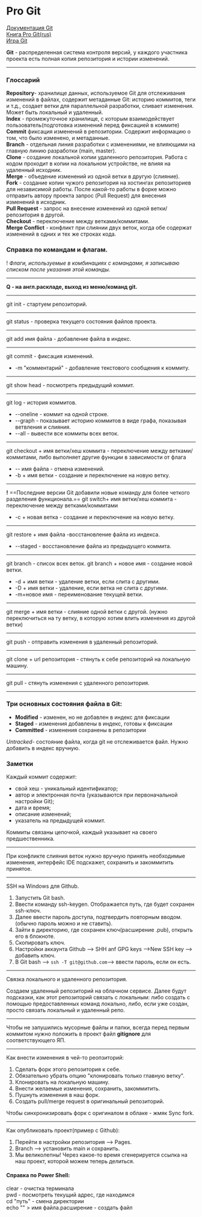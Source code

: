 # Pro Git

[Документация Git](https://git-scm.com/doc)\
[Книга Pro Git(rus)](https://git-scm.com/book/ru/v2/%D0%92%D0%B2%D0%B5%D0%B4%D0%B5%D0%BD%D0%B8%D0%B5-%D0%9E-%D1%81%D0%B8%D1%81%D1%82%D0%B5%D0%BC%D0%B5-%D0%BA%D0%BE%D0%BD%D1%82%D1%80%D0%BE%D0%BB%D1%8F-%D0%B2%D0%B5%D1%80%D1%81%D0%B8%D0%B9)\
[Игра Git](https://learngitbranching.js.org/?locale=ru_RU)

**Git** - распределенная система контроля версий, у каждого участника проекта есть полная копия репозитория и истории изменений.
***

### Глоссарий

**Repository**- хранилище данных, используемое Git для отслеживания изменений в файлах, содержит метаданные Git: историю коммитов, теги и т.д., создает ветки для параллельной разработки, сливает изменения. Может быть локальный и удаленный.\
**Index** - промежуточное хранилище, с которым взаимодействует пользователь(подготовка изменений перед фиксацией в коммите)\
**Commit** фиксация изменений в репозитории. Содержит информацию о том, что было изменено, и метаданные.\
**Branch** - отдельная линия разработки с изменениями, не влияющими на главную линию разработки (main, master).\
**Clone** - создание локальной копии удаленного репозитория. Работа с кодом проходит в копии на локальном устройстве, не влияя на удаленный исходник.\
**Merge** - объедение изменений из одной ветки в другую (слияние).\
**Fork** - создание копии чужого репозитория на хостингах репозиториев для независимой работы. После какой-то работы в форке можно отправить автору проекта запрос (Pull Request) для внесения изменений в исходник.\
**Pull Request** - запрос на внесение изменений из одной ветки/репозитория в другой.\
**Checkout** - переключение между ветками/коммитами.\
**Merge Conflict** - конфликт при слиянии двух веток, когда обе содержат изменений в одних и тех же строках кода.

 ### Справка по командам и флагам.

! *Флаги, используемые в комбинациях с командами, я записываю списком после указания этой команды.*
***
**Q - на англ.раскладе, выход из меню/команд git.**
***
git init - стартуем репозиторий.
***
 git status - проверка текущего состояния файлов проекта.
 ***
 git add имя файла - добавление файла в индекс.
 ***
 git commit - фиксация изменений.
 - -m "комментарий"  - добавление текстового сообщения к коммиту.
 ***
 git show head - посмотреть предыдущий коммит.
 ***
 git log - история коммитов.
- --oneline - коммит на одной строке.
- --graph - показывает историю коммитов в виде графа, показывая ветвления и  слияния.
- --all - вывести все коммиты всех веток.
 ***
 git сheckout + имя ветки/хеш коммита  - переключение между ветками/коммитами, либо выполняет другие функции в зависимости от флага
 - -- имя файла - отмена изменений.
 - -b + имя ветки - создание и переключение на новую ветку.
 ***
 **!** ==Последние версии Git добавили новые команду для более четкого разделения функционала.==
 git switch+ имя ветки/хеш коммита - переключение между ветками/коммитами
 - -c + новая ветка - создание и переключение на новую ветку.
 ***
 git restore + имя файла -восстановление файла из индекса.
 - --staged - восстановление файла из предыдущего коммита.
***
 git branch - список всех веток.
 git branch + новое имя - создание новой ветки.
 - -d + имя ветки - удаление ветки, если слита с другими.
 - -D + имя ветки - удаление, если ветка не слита с другими. 
 - -m+новое имя - переименование текущей ветки. 
 ***
 git merge + имя ветки - слияние одной ветки с другой. (нужно переключиться на ту ветку, в которую хотим влить изменения из другой ветки)
 ***
 git push - отправить изменения в удаленный репозиторий. 
 ***
 git clone + url репозитория - стянуть к себе репозиторий на локальную машину.
***
git pull - стянуть изменения с удаленного репозитория.
***

 ### Три основных состояния файла в Git:

 - **Modified** - изменен, но не добавлен в индекс для фиксации
 - **Staged** - изменения добавлены в индекс, готовы к фиксации
 - **Committed** - изменения сохранены в репозитории
 
 *Untracked*- состояние файла, когда git не отслеживается файл. Нужно добавить в индекс вручную. 

 ### Заметки
 
Каждый коммит содержит:
- свой хеш - уникальный идентификатор;
- автор и электронная почта (указываются при первоначальной настройки Git);
- дата и время;
- описание изменений;
- указатель на предыдущей коммит.

Коммиты связаны цепочкой, каждый указывает на своего предшественника. 
***
При конфликте слияния веток нужно вручную принять необходимые изменения, интерфейс IDE подскажет, сохранить и закоммитить принятое. 
***
SSH на Windows для Github.
1. Запустить Git bash.
2. Ввести команду ssh-keygen. Отображается путь, где будет сохранен ssh-ключ.
3. Далее ввести пароль доступа, подтвердить повторным вводом.(обычно пароль можно и не ставить).
4. Зайти в директорию, где сохранен ключ(расширение .pub), открыть его в блокноте.
5. Скопировать ключ.
6. Настройки аккаунта Github --> SHH anf GPG keys -->New SSH key --> добавить ключ.
7. В Git bash --> `ssh -T git@github.com`--> ввести пароль, если он есть. 
***
Связка локального и удаленного репозитория.

Создаем удаленный репозиторий на облачном сервисе. Далее будут подсказки, как этот репозиторий связать с локальным: либо создать с помощью предоставленных команд локально, либо,  если уже создан, просто связать локальный и удаленный репо. 
***
Чтобы не запушились мусорные файлы и папки, всегда перед первым коммитом нужно положить в проект файл **gitignore** для соответствующего ЯП.
***
Как внести изменения в чей-то реопзиторий:
1. Сделать форк этого репозитория к себе. 
2. Обязательно убрать опцию "клонировать только главную ветку".
3. Клонировать на локальную машину.
4. Внести желаемые изменения, сохранить, закоммитить.
5. Пушнуть изменения в наш форк.
6. Создать pull/merge request в оригинальный репозиторий.

Чтобы синхронизировать форк с оригиналом в облаке - жмяк Sync fork.
***
Как опубликовать проект(пример с Github):
1. Перейти в настройки репозитория --> Pages.
2. Branch --> установить main и сохранить.
3. Мы великолепны! Через какое-то время сгенерируется ссылка на наш проект, которой можем теперь делиться.


 #### Справка по Power Shell:
 clear - очистка терминала\
 pwd - посмотреть текущий адрес, где находимся\
 cd "путь" - смена директории\
 echo "" > имя файла.расширение - создать файл

